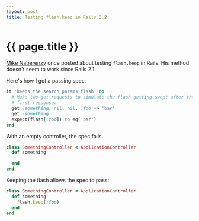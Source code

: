 ```yaml
---
layout: post
title: Testing flash.keep in Rails 3.2
---
```


# {{ page.title }}

[Mike Naberenzy](http://mikenaberezny.com/2007/09/08/keep-the-flash-and-test-it-too/) once posted about testing `flash.keep` in Rails. His method doesn't seem to work
since Rails 2.1.

Here's how I got a passing spec.

```ruby
it 'keeps the search_params flash' do
  # Make two get requests to simulate the flash getting swept after the
  # first response.
  get :something, nil, nil, :foo => 'bar'
  get :something
  expect(flash[:foo]).to eq('bar')
end
```

With an empty controller, the spec fails.

```ruby
class SomethingController < ApplicationController
  def something

  end
end
```

Keeping the flash allows the spec to pass:

```ruby
class SomethingController < ApplicationController
  def something
    flash.keep(:foo)
  end
end
```
